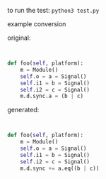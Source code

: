 to run the test: `python3 test.py`

example conversion

original:
```python


def foo(self, platform):
    m = Module()
    self.o = a = Signal()
    self.i1 = b = Signal()
    self.i2 = c = Signal()
    m.d.sync.a = (b | c)

```
generated:
```python


def foo(self, platform):
    m = Module()
    self.o = a = Signal()
    self.i1 = b = Signal()
    self.i2 = c = Signal()
    m.d.sync += a.eq((b | c))

```
